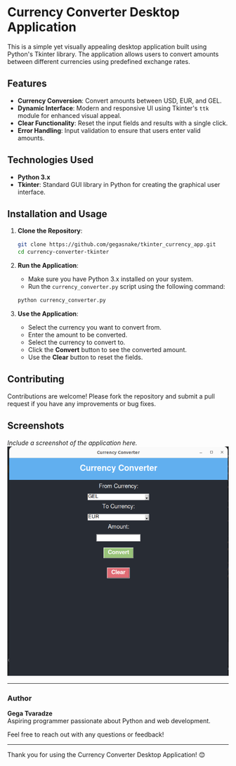 # Currency Converter Desktop Application

This is a simple yet visually appealing desktop application built using Python's Tkinter library. The application allows users to convert amounts between different currencies using predefined exchange rates.

## Features

- **Currency Conversion**: Convert amounts between USD, EUR, and GEL.
- **Dynamic Interface**: Modern and responsive UI using Tkinter's `ttk` module for enhanced visual appeal.
- **Clear Functionality**: Reset the input fields and results with a single click.
- **Error Handling**: Input validation to ensure that users enter valid amounts.

## Technologies Used

- **Python 3.x**
- **Tkinter**: Standard GUI library in Python for creating the graphical user interface.

## Installation and Usage

1. **Clone the Repository**:
    ```bash
    git clone https://github.com/gegasnake/tkinter_currency_app.git
    cd currency-converter-tkinter
    ```

2. **Run the Application**:
    - Make sure you have Python 3.x installed on your system.
    - Run the `currency_converter.py` script using the following command:
    ```bash
    python currency_converter.py
    ```

3. **Use the Application**:
    - Select the currency you want to convert from.
    - Enter the amount to be converted.
    - Select the currency to convert to.
    - Click the **Convert** button to see the converted amount.
    - Use the **Clear** button to reset the fields.

## Contributing

Contributions are welcome! Please fork the repository and submit a pull request if you have any improvements or bug fixes.

## Screenshots

*Include a screenshot of the application here.*
![Currency Converter Screenshot](app_picture.png)

---

### Author

**Gega Tvaradze**  
Aspiring programmer passionate about Python and web development.

Feel free to reach out with any questions or feedback!

---

Thank you for using the Currency Converter Desktop Application! 😊

